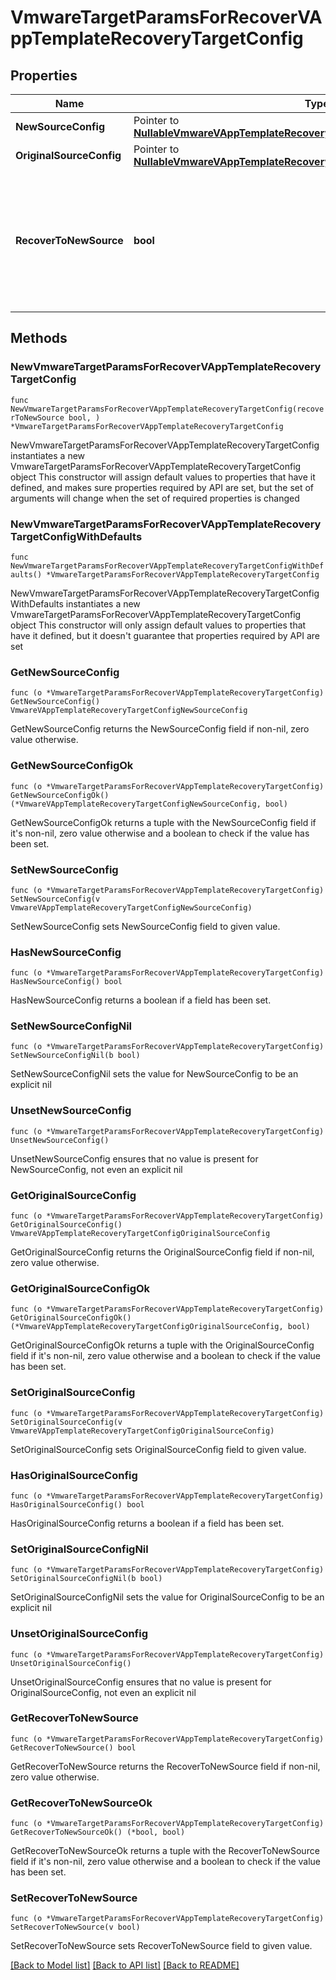 # VmwareTargetParamsForRecoverVAppTemplateRecoveryTargetConfig

## Properties

Name | Type | Description | Notes
------------ | ------------- | ------------- | -------------
**NewSourceConfig** | Pointer to [**NullableVmwareVAppTemplateRecoveryTargetConfigNewSourceConfig**](VmwareVAppTemplateRecoveryTargetConfigNewSourceConfig.md) |  | [optional] 
**OriginalSourceConfig** | Pointer to [**NullableVmwareVAppTemplateRecoveryTargetConfigOriginalSourceConfig**](VmwareVAppTemplateRecoveryTargetConfigOriginalSourceConfig.md) |  | [optional] 
**RecoverToNewSource** | **bool** | Specifies the parameter whether the recovery should be performed to a new or an existing Source Target. | 

## Methods

### NewVmwareTargetParamsForRecoverVAppTemplateRecoveryTargetConfig

`func NewVmwareTargetParamsForRecoverVAppTemplateRecoveryTargetConfig(recoverToNewSource bool, ) *VmwareTargetParamsForRecoverVAppTemplateRecoveryTargetConfig`

NewVmwareTargetParamsForRecoverVAppTemplateRecoveryTargetConfig instantiates a new VmwareTargetParamsForRecoverVAppTemplateRecoveryTargetConfig object
This constructor will assign default values to properties that have it defined,
and makes sure properties required by API are set, but the set of arguments
will change when the set of required properties is changed

### NewVmwareTargetParamsForRecoverVAppTemplateRecoveryTargetConfigWithDefaults

`func NewVmwareTargetParamsForRecoverVAppTemplateRecoveryTargetConfigWithDefaults() *VmwareTargetParamsForRecoverVAppTemplateRecoveryTargetConfig`

NewVmwareTargetParamsForRecoverVAppTemplateRecoveryTargetConfigWithDefaults instantiates a new VmwareTargetParamsForRecoverVAppTemplateRecoveryTargetConfig object
This constructor will only assign default values to properties that have it defined,
but it doesn't guarantee that properties required by API are set

### GetNewSourceConfig

`func (o *VmwareTargetParamsForRecoverVAppTemplateRecoveryTargetConfig) GetNewSourceConfig() VmwareVAppTemplateRecoveryTargetConfigNewSourceConfig`

GetNewSourceConfig returns the NewSourceConfig field if non-nil, zero value otherwise.

### GetNewSourceConfigOk

`func (o *VmwareTargetParamsForRecoverVAppTemplateRecoveryTargetConfig) GetNewSourceConfigOk() (*VmwareVAppTemplateRecoveryTargetConfigNewSourceConfig, bool)`

GetNewSourceConfigOk returns a tuple with the NewSourceConfig field if it's non-nil, zero value otherwise
and a boolean to check if the value has been set.

### SetNewSourceConfig

`func (o *VmwareTargetParamsForRecoverVAppTemplateRecoveryTargetConfig) SetNewSourceConfig(v VmwareVAppTemplateRecoveryTargetConfigNewSourceConfig)`

SetNewSourceConfig sets NewSourceConfig field to given value.

### HasNewSourceConfig

`func (o *VmwareTargetParamsForRecoverVAppTemplateRecoveryTargetConfig) HasNewSourceConfig() bool`

HasNewSourceConfig returns a boolean if a field has been set.

### SetNewSourceConfigNil

`func (o *VmwareTargetParamsForRecoverVAppTemplateRecoveryTargetConfig) SetNewSourceConfigNil(b bool)`

 SetNewSourceConfigNil sets the value for NewSourceConfig to be an explicit nil

### UnsetNewSourceConfig
`func (o *VmwareTargetParamsForRecoverVAppTemplateRecoveryTargetConfig) UnsetNewSourceConfig()`

UnsetNewSourceConfig ensures that no value is present for NewSourceConfig, not even an explicit nil
### GetOriginalSourceConfig

`func (o *VmwareTargetParamsForRecoverVAppTemplateRecoveryTargetConfig) GetOriginalSourceConfig() VmwareVAppTemplateRecoveryTargetConfigOriginalSourceConfig`

GetOriginalSourceConfig returns the OriginalSourceConfig field if non-nil, zero value otherwise.

### GetOriginalSourceConfigOk

`func (o *VmwareTargetParamsForRecoverVAppTemplateRecoveryTargetConfig) GetOriginalSourceConfigOk() (*VmwareVAppTemplateRecoveryTargetConfigOriginalSourceConfig, bool)`

GetOriginalSourceConfigOk returns a tuple with the OriginalSourceConfig field if it's non-nil, zero value otherwise
and a boolean to check if the value has been set.

### SetOriginalSourceConfig

`func (o *VmwareTargetParamsForRecoverVAppTemplateRecoveryTargetConfig) SetOriginalSourceConfig(v VmwareVAppTemplateRecoveryTargetConfigOriginalSourceConfig)`

SetOriginalSourceConfig sets OriginalSourceConfig field to given value.

### HasOriginalSourceConfig

`func (o *VmwareTargetParamsForRecoverVAppTemplateRecoveryTargetConfig) HasOriginalSourceConfig() bool`

HasOriginalSourceConfig returns a boolean if a field has been set.

### SetOriginalSourceConfigNil

`func (o *VmwareTargetParamsForRecoverVAppTemplateRecoveryTargetConfig) SetOriginalSourceConfigNil(b bool)`

 SetOriginalSourceConfigNil sets the value for OriginalSourceConfig to be an explicit nil

### UnsetOriginalSourceConfig
`func (o *VmwareTargetParamsForRecoverVAppTemplateRecoveryTargetConfig) UnsetOriginalSourceConfig()`

UnsetOriginalSourceConfig ensures that no value is present for OriginalSourceConfig, not even an explicit nil
### GetRecoverToNewSource

`func (o *VmwareTargetParamsForRecoverVAppTemplateRecoveryTargetConfig) GetRecoverToNewSource() bool`

GetRecoverToNewSource returns the RecoverToNewSource field if non-nil, zero value otherwise.

### GetRecoverToNewSourceOk

`func (o *VmwareTargetParamsForRecoverVAppTemplateRecoveryTargetConfig) GetRecoverToNewSourceOk() (*bool, bool)`

GetRecoverToNewSourceOk returns a tuple with the RecoverToNewSource field if it's non-nil, zero value otherwise
and a boolean to check if the value has been set.

### SetRecoverToNewSource

`func (o *VmwareTargetParamsForRecoverVAppTemplateRecoveryTargetConfig) SetRecoverToNewSource(v bool)`

SetRecoverToNewSource sets RecoverToNewSource field to given value.



[[Back to Model list]](../README.md#documentation-for-models) [[Back to API list]](../README.md#documentation-for-api-endpoints) [[Back to README]](../README.md)


